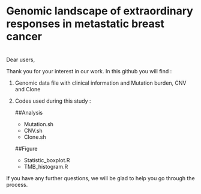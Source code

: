 # Genomic landscape of extraordinary responses in metastatic breast cancer
<br>
Dear users,

Thank you for your interest in our work. In this github you will find :
1) Genomic data file with clinical information and Mutation burden, CNV and Clone
2) Codes used during this study :

   ##Analysis
   - Mutation.sh
   - CNV.sh
   - Clone.sh
   
   ##Figure 
   - Statistic_boxplot.R
   - TMB_histogram.R
   
If you have any further questions, we will be glad to help you go through the process.
